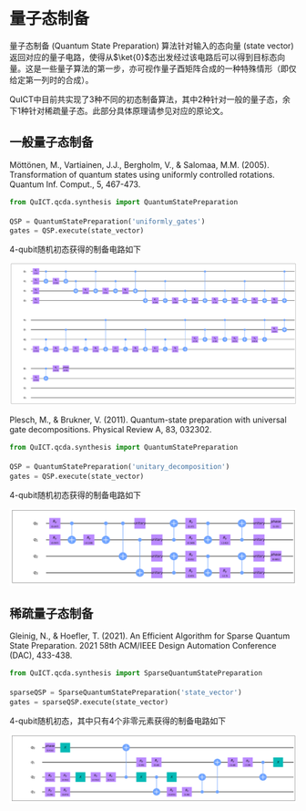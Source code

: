 # 量子态制备

量子态制备 (Quantum State Preparation) 算法针对输入的态向量 (state vector) 返回对应的量子电路，使得从$\ket{0}$态出发经过该电路后可以得到目标态向量。这是一些量子算法的第一步，亦可视作量子酉矩阵合成的一种特殊情形（即仅给定第一列时的合成）。

QuICT中目前共实现了3种不同的初态制备算法，其中2种针对一般的量子态，余下1种针对稀疏量子态。此部分具体原理请参见对应的原论文。

## 一般量子态制备

Möttönen, M., Vartiainen, J.J., Bergholm, V., & Salomaa, M.M. (2005). Transformation of quantum states using uniformly controlled rotations. Quantum Inf. Comput., 5, 467-473.

``` python
from QuICT.qcda.synthesis import QuantumStatePreparation

QSP = QuantumStatePreparation('uniformly_gates')
gates = QSP.execute(state_vector)
```

4-qubit随机初态获得的制备电路如下

![制备电路](../../../assets/images/functions/QCDA/qsp_ug.png)

Plesch, M., & Brukner, V. (2011). Quantum-state preparation with universal gate decompositions. Physical Review A, 83, 032302.

``` python
from QuICT.qcda.synthesis import QuantumStatePreparation

QSP = QuantumStatePreparation('unitary_decomposition')
gates = QSP.execute(state_vector)
```

4-qubit随机初态获得的制备电路如下

![制备电路](../../../assets/images/functions/QCDA/qsp_ud.png)

## 稀疏量子态制备

Gleinig, N., & Hoefler, T. (2021). An Efficient Algorithm for Sparse Quantum State Preparation. 2021 58th ACM/IEEE Design Automation Conference (DAC), 433-438.

``` python
from QuICT.qcda.synthesis import SparseQuantumStatePreparation

sparseQSP = SparseQuantumStatePreparation('state_vector')
gates = sparseQSP.execute(state_vector)
```

4-qubit随机初态，其中只有4个非零元素获得的制备电路如下

![制备电路](../../../assets/images/functions/QCDA/qsp_sp.png)
